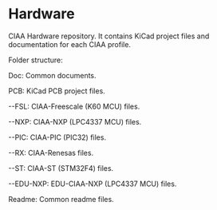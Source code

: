 Hardware
========

CIAA Hardware repository. It contains KiCad project files and documentation for each CIAA profile.

Folder structure:

Doc: Common documents.

PCB: KiCad PCB project files.

--FSL: CIAA-Freescale (K60 MCU) files.

--NXP: CIAA-NXP (LPC4337 MCU) files.

--PIC: CIAA-PIC (PIC32) files.

--RX: CIAA-Renesas files.

--ST: CIAA-ST (STM32F4) files.

--EDU-NXP: EDU-CIAA-NXP (LPC4337 MCU) files.

Readme: Common readme files.

